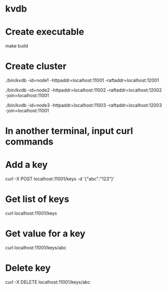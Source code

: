 # kvdb

# Create executable
make build

# Create cluster
./bin/kvdb -id=node1 -httpaddr=localhost:11001 -raftaddr=localhost:12001

./bin/kvdb -id=node2 -httpaddr=localhost:11002 -raftaddr=localhost:12002 -join=localhost:11001

./bin/kvdb -id=node3 -httpaddr=localhost:11003 -raftaddr=localhost:12003 -join=localhost:11001

# In another terminal, input curl commands
# Add a key
curl -X POST localhost:11001/keys -d '{"abc":"123"}'

# Get list of keys
curl localhost:11001/keys

# Get value for a key
curl localhost:11001/keys/abc

# Delete key
curl -X DELETE localhost:11001/keys/abc


